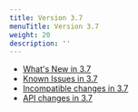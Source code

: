```yaml
---
title: Version 3.7
menuTitle: Version 3.7
weight: 20
description: ''
---
```

- [What's New in 3.7](whats-new-in-3-7.md)
- [Known Issues in 3.7](known-issues-in-3-7.md)
- [Incompatible changes in 3.7](incompatible-changes-in-3-7.md)
- [API changes in 3.7](api-changes-in-3-7.md)
